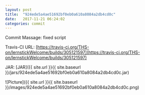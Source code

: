 ```yaml
---
layout: post
title:  "924ede5a4ae51692bf0eb0a610a8084a2db4cd0c"
date:   2017-11-21 06:24:02
categories: commit
---
```


Commit Massage: fixed script  

Travis-CI URL: [https://travis-ci.org/THS-on/lernstickWelcome/builds/305121597](https://travis-ci.org/THS-on/lernstickWelcome/builds/305121597)

JAR: [JAR]({{ site.url }}{{ site.baseurl }}/jars/924ede5a4ae51692bf0eb0a610a8084a2db4cd0c.jar)

![Picture]({{ site.url }}{{ site.baseurl }}/images/924ede5a4ae51692bf0eb0a610a8084a2db4cd0c.png)

